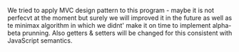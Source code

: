 We tried to apply MVC design pattern to this program - maybe it is not perfecvt at the moment but surely we will improved it in the future as well as te minimax algorithm in which we didnt' make it on time to implement alpha-beta prunning. Also getters & setters will be changed for this consistent with JavaScript semantics.
